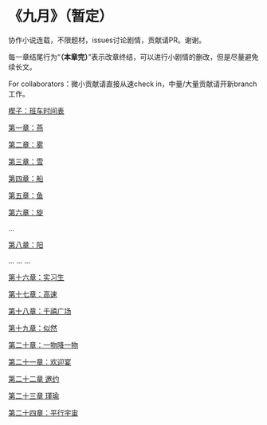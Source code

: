 # 《九月》（暂定）
协作小说连载，不限题材，issues讨论剧情，贡献请PR。谢谢。

每一章结尾行为“**（本章完）**”表示改章终结，可以进行小剧情的删改，但是尽量避免续长文。

For collaborators：微小贡献请直接从速check in，中量/大量贡献请开新branch工作。

[楔子：班车时间表](https://github.com/yidingcn/novel/blob/master/%E6%A5%94%E5%AD%90%EF%BC%9A%E7%8F%AD%E8%BD%A6%E6%97%B6%E9%97%B4%E8%A1%A8.md)

[第一章：燕](https://github.com/yidingcn/novel/blob/master/%E7%AC%AC%E4%B8%80%E7%AB%A0%EF%BC%9A%E7%87%95.md)

[第二章：雾](https://github.com/yidingcn/novel/blob/master/%E7%AC%AC%E4%BA%8C%E7%AB%A0%EF%BC%9A%E9%9B%BE.md)

[第三章：雪](https://github.com/yidingcn/novel/blob/master/%E7%AC%AC%E4%B8%89%E7%AB%A0%EF%BC%9A%E9%9B%AA.md)

[第四章：船](https://github.com/yidingcn/novel/blob/master/%E7%AC%AC%E5%9B%9B%E7%AB%A0%EF%BC%9A%E8%88%B9.md)

[第五章：鱼](https://github.com/yidingcn/novel/blob/master/%E7%AC%AC%E4%BA%94%E7%AB%A0%EF%BC%9A%E9%B1%BC.md)

[第六章：旋](https://github.com/yidingcn/novel/blob/master/%E7%AC%AC%E5%85%AD%E7%AB%A0%EF%BC%9A%E6%97%8B.md)

...

[第八章：阳](https://github.com/yidingcn/novel/blob/master/%E7%AC%AC%E5%85%AB%E7%AB%A0%EF%BC%9A%E9%98%B3.md)

...
...
...

[第十六章：实习生](https://github.com/yidingcn/novel/blob/master/%E7%AC%AC%E5%8D%81%E5%85%AD%E7%AB%A0%EF%BC%9A%E5%AE%9E%E4%B9%A0%E7%94%9F.md)

[第十七章：高速](https://github.com/yidingcn/novel/blob/master/%E7%AC%AC%E5%8D%81%E4%B8%83%E7%AB%A0%EF%BC%9A%E9%AB%98%E9%80%9F.md)

[第十八章：千禧广场](https://github.com/yidingcn/novel/blob/master/%E7%AC%AC%E5%8D%81%E5%85%AB%E7%AB%A0%EF%BC%9A%E5%8D%83%E7%A6%A7%E5%B9%BF%E5%9C%BA.md)

[第十九章：似然](https://github.com/yidingcn/novel/blob/master/%E7%AC%AC%E5%8D%81%E4%B9%9D%E7%AB%A0%EF%BC%9A%E4%BC%BC%E7%84%B6.md)

[第二十章：一物降一物](https://github.com/yidingcn/novel/blob/master/%E7%AC%AC%E4%BA%8C%E5%8D%81%E7%AB%A0%EF%BC%9A%E4%B8%80%E7%89%A9%E9%99%8D%E4%B8%80%E7%89%A9.md)

[第二十一章：欢迎宴](https://github.com/yidingcn/novel/blob/master/%E7%AC%AC%E4%BA%8C%E5%8D%81%E4%B8%80%E7%AB%A0%EF%BC%9A%E6%AC%A2%E8%BF%8E%E5%AE%B4.md)

[第二十二章 邀约](https://github.com/yidingcn/novel/blob/master/%E7%AC%AC%E4%BA%8C%E5%8D%81%E4%BA%8C%E7%AB%A0%EF%BC%9A%E9%82%80%E7%BA%A6.md)

[第二十三章 瑾瑜](https://github.com/yidingcn/novel/blob/master/%E7%AC%AC%E4%BA%8C%E5%8D%81%E4%B8%89%E7%AB%A0%EF%BC%9A%E7%91%BE%E7%91%9C.md)

[第二十四章：平行宇宙](https://github.com/yidingcn/novel/blob/master/%E7%AC%AC%E4%BA%8C%E5%8D%81%E5%9B%9B%E7%AB%A0%EF%BC%9A%E5%B9%B3%E8%A1%8C%E5%AE%87%E5%AE%99.md)
